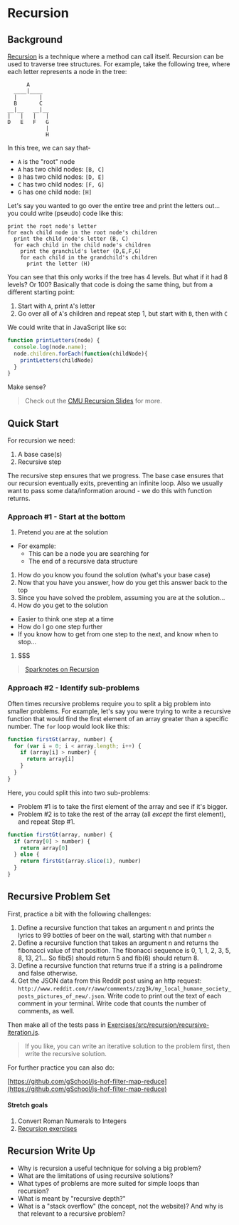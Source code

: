 # Recursion

## Background

[Recursion](https://en.wikipedia.org/wiki/Recursion_(computer_science)) is a technique where a method can call itself. Recursion can be used to traverse tree structures. For example, take the following tree, where each letter represents a node in the tree:

```
      A
  ____|____
  |       |
  B       C
__|__   __|__
|   |   |   |
D   E   F   G
            |
            H
```

In this tree, we can say that-

* `A` is the "root" node
* `A` has two child nodes: `[B, C]`
* `B` has two child nodes: `[D, E]`
* `C` has two child nodes: `[F, G]`
* `G` has one child node:  `[H]`

Let's say you wanted to go over the entire tree and print the letters out... you could write (pseudo) code like this:

```
print the root node's letter
for each child node in the root node's children
  print the child node's letter (B, C)
  for each child in the child node's children
    print the granchild's letter (D,E,F,G)
    for each child in the grandchild's children
      print the letter (H)
```

You can see that this only works if the tree has 4 levels.  But what if it had 8 levels? Or 100?  Basically that code is doing the same thing, but from a different starting point:

1. Start with `A`, print `A`'s letter
1. Go over all of `A`'s children and repeat step 1, but start with `B`, then with `C`

We could write that in JavaScript like so:

```js
function printLetters(node) {
  console.log(node.name);
  node.children.forEach(function(childNode){
    printLetters(childNode)
  }
}
```

Make sense?

> Check out the [CMU Recursion Slides](http://www.cs.cmu.edu/~15110-f12/Unit05PtA-handout.pdf) for more.

## Quick Start

For recursion we need:

1. A base case(s)
1. Recursive step

The recursive step ensures that we progress.  The base case ensures that our recursion eventually exits, preventing an infinite loop.  Also we usually want to pass some data/information around - we do this with function returns.

### Approach #1 - Start at the bottom

1. Pretend you are at the solution
  * For example:
    * This can be a node you are searching for
    * The end of a recursive data structure
1. How do you know you found the solution (what's your base case)
1. Now that you have you answer, how do you get this answer back to the top
1. Since you have solved the problem, assuming you are at the solution...
1. How do you get to the solution
  * Easier to think one step at a time
  * How do I go one step further
  * If you know how to get from one step to the next, and know when to stop...
1. $$$

> [Sparknotes on Recursion](http://www.sparknotes.com/cs/recursion/whatisrecursion/section1.rhtml)

### Approach #2 - Identify sub-problems

Often times recursive problems require you to split a big problem into smaller problems.  For example, let's say you were trying to write a recursive function that would find the first element of an array greater than a specific number.  The `for` loop would look like this:

```js
function firstGt(array, number) {
  for (var i = 0; i < array.length; i++) {
    if (array[i] > number) {
      return array[i]
    }
  }
}
```

Here, you could split this into two sub-problems:

- Problem #1 is to take the first element of the array and see if it's bigger.  
- Problem #2 is to take the rest of the array (all _except_ the first element), and repeat Step #1.

```js
function firstGt(array, number) {
  if (array[0] > number) {
    return array[0]
  } else {
    return firstGt(array.slice(1), number)
  }
}
```

## Recursive Problem Set

First, practice a bit with the following challenges:

1. Define a recursive function that takes an argument n and prints the lyrics to 99 bottles of beer on the wall, starting with that number `n`
1. Define a recursive function that takes an argument n and returns the fibonacci value of that position. The fibonacci sequence is 0, 1, 1, 2, 3, 5, 8, 13, 21... So fib(5) should return 5 and fib(6) should return 8.
1. Define a recursive function that returns true if a string is a palindrome and false otherwise.
1.  Get the JSON data from this Reddit post using an http request: `http://www.reddit.com/r/aww/comments/zzg3k/my_local_humane_society_posts_pictures_of_new/.json`.  Write code to print out the text of each comment in your terminal.  Write code that counts the number of comments, as well.

Then make all of the tests pass in [Exercises/src/recursion/recursive-iteration.js](../Exercises/src/recursion/recursive-iteration.js).

> If you like, you can write an iterative solution to the problem first, then write the recursive solution.

For further practice you can also do:

[https://github.com/gSchool/js-hof-filter-map-reduce](https://github.com/gSchool/js-hof-filter-map-reduce)

#### Stretch goals

1. Convert Roman Numerals to Integers
1. [Recursion exercises](https://roman01la.github.io/recursion-exercises/)

## Recursion Write Up

* Why is recursion a useful technique for solving a big problem?
* What are the limitations of using recursive solutions?
* What types of problems are more suited for simple loops than recursion?
* What is meant by "recursive depth?"
* What is a "stack overflow" (the concept, not the website)? And why is that relevant to a recursive problem?
